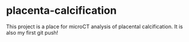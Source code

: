 # placenta-calcification
This project is a place for microCT analysis of placental calcification.
It is also my first git push!